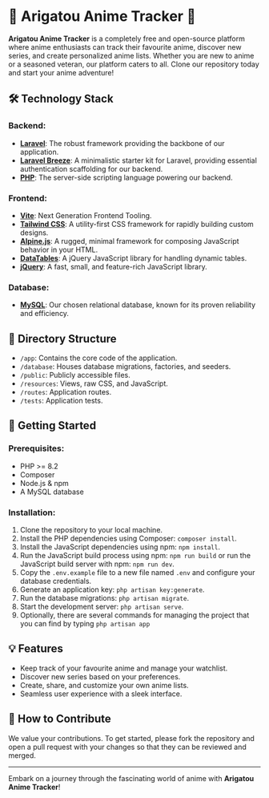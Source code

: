 # 🎥 Arigatou Anime Tracker 🎥

**Arigatou Anime Tracker** is a completely free and open-source platform where anime enthusiasts can track their favourite anime, discover new series, and create personalized anime lists. Whether you are new to anime or a seasoned veteran, our platform caters to all. Clone our repository today and start your anime adventure!

## 🛠️ Technology Stack

### Backend:
- **[Laravel](https://laravel.com/)**: The robust framework providing the backbone of our application.
- **[Laravel Breeze](https://laravel.com/docs/starter-kits#laravel-breeze)**: A minimalistic starter kit for Laravel, providing essential authentication scaffolding for our backend.
- **[PHP](https://www.php.net/releases/8.1/en.php)**: The server-side scripting language powering our backend.

### Frontend:
- **[Vite](https://vitejs.dev/)**: Next Generation Frontend Tooling.
- **[Tailwind CSS](https://tailwindcss.com/)**: A utility-first CSS framework for rapidly building custom designs.
- **[Alpine.js](https://alpinejs.dev/)**: A rugged, minimal framework for composing JavaScript behavior in your HTML.
- **[DataTables](https://datatables.net/)**: A jQuery JavaScript library for handling dynamic tables.
- **[jQuery](https://jquery.com/)**: A fast, small, and feature-rich JavaScript library.

### Database:
- **[MySQL](https://www.mysql.com/)**: Our chosen relational database, known for its proven reliability and efficiency.

## 📂 Directory Structure
- `/app`: Contains the core code of the application.
- `/database`: Houses database migrations, factories, and seeders.
- `/public`: Publicly accessible files.
- `/resources`: Views, raw CSS, and JavaScript.
- `/routes`: Application routes.
- `/tests`: Application tests.

## 🚀 Getting Started

### Prerequisites:
- PHP >= 8.2
- Composer
- Node.js & npm
- A MySQL database

### Installation:
1. Clone the repository to your local machine.
2. Install the PHP dependencies using Composer: `composer install`.
3. Install the JavaScript dependencies using npm: `npm install`.
4. Run the JavaScript build process using npm: `npm run build` or run the JavaScript build server with npm: `npm run dev`.
5. Copy the `.env.example` file to a new file named `.env` and configure your database credentials.
6. Generate an application key: `php artisan key:generate`.
7. Run the database migrations: `php artisan migrate`.
8. Start the development server: `php artisan serve`.
9. Optionally, there are several commands for managing the project that you can find by typing `php artisan app`

## 💡 Features
- Keep track of your favourite anime and manage your watchlist.
- Discover new series based on your preferences.
- Create, share, and customize your own anime lists.
- Seamless user experience with a sleek interface.

## 🤝 How to Contribute
We value your contributions. To get started, please fork the repository and open a pull request with your changes so that they can be reviewed and merged.

---

Embark on a journey through the fascinating world of anime with **Arigatou Anime Tracker**!
